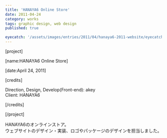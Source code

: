 ```yaml
---
title: 'HANAYA6 Online Store'
date: 2011-04-24
category: works
tags: graphic design, web design
published: true

eyecatch: '/assets/images/entries/2011/04/hanaya6-2011-website/eyecatch.png'
---
```


[project]

[name:HANAYA6 Online Store]

[date:April 24, 2011]

[credits]

Direction, Design, Develop(Front-end): akey  
Client: HANAYA6  

[/credits]

[/project]

HANAYA6のオンラインストア。  
ウェブサイトのデザイン・実装、ロゴやパッケージのデザインを担当しました。
